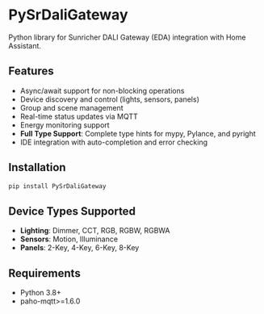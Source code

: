 # PySrDaliGateway

Python library for Sunricher DALI Gateway (EDA) integration with Home Assistant.

## Features

- Async/await support for non-blocking operations
- Device discovery and control (lights, sensors, panels)
- Group and scene management
- Real-time status updates via MQTT
- Energy monitoring support
- **Full Type Support**: Complete type hints for mypy, Pylance, and pyright
- IDE integration with auto-completion and error checking

## Installation

```bash
pip install PySrDaliGateway
```

## Device Types Supported

- **Lighting**: Dimmer, CCT, RGB, RGBW, RGBWA
- **Sensors**: Motion, Illuminance  
- **Panels**: 2-Key, 4-Key, 6-Key, 8-Key

## Requirements

- Python 3.8+
- paho-mqtt>=1.6.0
